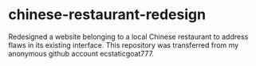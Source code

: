 # chinese-restaurant-redesign

Redesigned a website belonging to a local Chinese restaurant to address flaws in its existing interface. This repository
was transferred from my anonymous github account ecstaticgoat777. 



